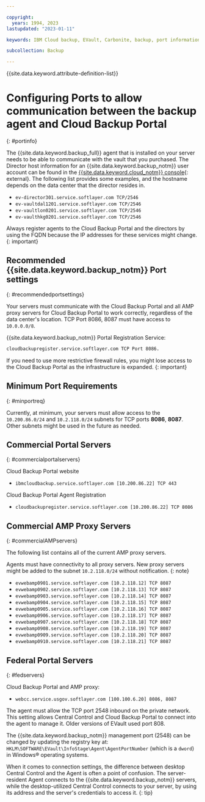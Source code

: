```yaml
---

copyright:
  years: 1994, 2023
lastupdated: "2023-01-11"

keywords: IBM Cloud backup, EVault, Carbonite, backup, port information, configure, configuring,

subcollection: Backup

---
```

{{site.data.keyword.attribute-definition-list}}

# Configuring Ports to allow communication between the backup agent and Cloud Backup Portal
{: #portinfo}

The {{site.data.keyword.backup_full}} agent that is installed on your server needs to be able to communicate with the vault that you purchased. The Director host information for an {{site.data.keyword.backup_notm}} user account can be found in the [{{site.data.keyword.cloud_notm}} console](/classic/storage/backup){: external}. The following list provides some examples, and the hostname depends on the data center that the director resides in.

* `ev-director301.service.softlayer.com TCP/2546`
* `ev-vaultdal1201.service.softlayer.com TCP/2546`
* `ev-vaultlon0201.service.softlayer.com TCP/2546`
* `ev-vaulthkg0201.service.softlayer.com TCP/2546`

Always register agents to the Cloud Backup Portal and the directors by using the FQDN because the IP addresses for these services might change.
{: important}

## Recommended {{site.data.keyword.backup_notm}} Port settings
{: #recommendedportsettings}

Your servers must communicate with the Cloud Backup Portal and all AMP proxy servers for Cloud Backup Portal to work correctly, regardless of the data center's location. TCP Port 8086, 8087 must have access to `10.0.0.0/8`.

{{site.data.keyword.backup_notm}} Portal Registration Service:

```zsh
cloudbackupregister.service.softlayer.com TCP Port 8086.
```

If you need to use more restrictive firewall rules, you might lose access to the Cloud Backup Portal as the infrastructure is expanded.
{: important}

## Minimum Port Requirements
{: #minportreq}

Currently, at minimum, your servers must allow access to the `10.200.86.0/24` and `10.2.118.0/24` subnets for TCP ports **8086**, **8087**. Other subnets might be used in the future as needed.

## Commercial Portal Servers
{: #commercialportalservers}

Cloud Backup Portal website
- `ibmcloudbackup.service.softlayer.com [10.200.86.22] TCP 443`

Cloud Backup Portal Agent Registration
- `cloudbackupregister.service.softlayer.com [10.200.86.22] TCP 8086`


## Commercial AMP Proxy Servers
{: #commercialAMPservers}

The following list contains all of the current AMP proxy servers.

Agents must have connectivity to all proxy servers. New proxy servers might be added to the subnet `10.2.118.0/24` without notification.
{: note}

* `evwebamp0901.service.softlayer.com [10.2.118.12] TCP 8087`
* `evwebamp0902.service.softlayer.com [10.2.118.13] TCP 8087`
* `evwebamp0903.service.softlayer.com [10.2.118.14] TCP 8087`
* `evwebamp0904.service.softlayer.com [10.2.118.15] TCP 8087`
* `evwebamp0905.service.softlayer.com [10.2.118.16] TCP 8087`
* `evwebamp0906.service.softlayer.com [10.2.118.17] TCP 8087`
* `evwebamp0907.service.softlayer.com [10.2.118.18] TCP 8087`
* `evwebamp0908.service.softlayer.com [10.2.118.19] TCP 8087`
* `evwebamp0909.service.softlayer.com [10.2.118.20] TCP 8087`
* `evwebamp0910.service.softlayer.com [10.2.118.21] TCP 8087`


## Federal Portal Servers
{: #fedservers}

Cloud Backup Portal and AMP proxy:
- `webcc.service.usgov.softlayer.com [100.100.6.20] 8086, 8087`

The agent must allow the TCP port 2548 inbound on the private network. This setting allows Central Control and Cloud Backup Portal to connect into the agent to manage it. Older versions of EVault used port 808.

The {{site.data.keyword.backup_notm}} management port (2548) can be changed by updating the registry key at: `HKLM\SOFTWARE\EVault\InfoStage\Agent\AgentPortNumber` (which is a `dword`) in Windows&reg; operating systems.

When it comes to connection settings, the difference between desktop Central Control and the Agent is often a point of confusion. The server-resident Agent connects to the {{site.data.keyword.backup_notm}} servers, while the desktop-utilized Central Control connects to your server, by using its address and the server's credentials to access it.
{: tip}

